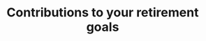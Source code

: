 ---
featimg: /assets/images/benefits/contrib.svg
title: Contributions to your retirement goals
description: Receive 401k with matching contributions to your ROTH
weight: 5
---